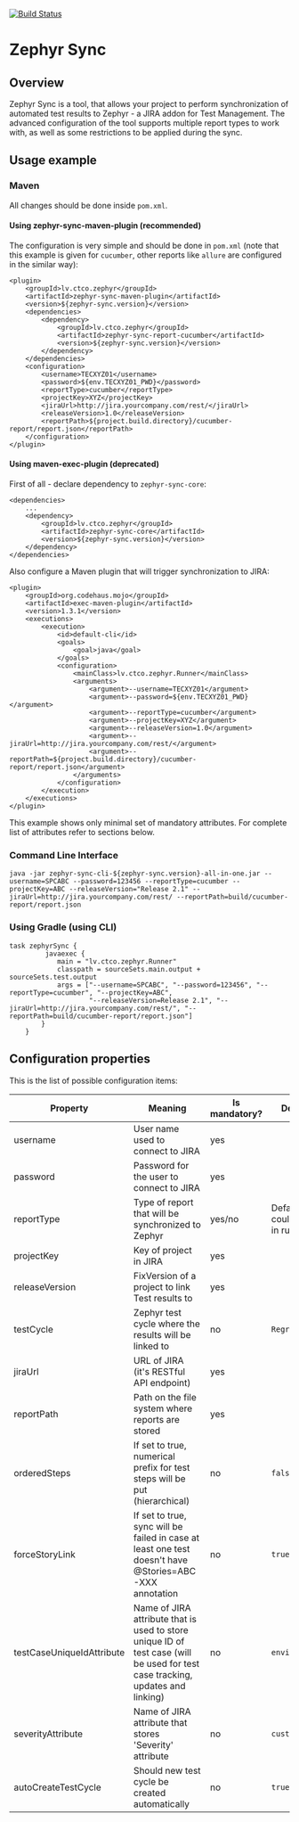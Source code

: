 [![Build Status](https://snap-ci.com/ctco/zephyr-sync/branch/master/build_image)](https://snap-ci.com/ctco/zephyr-sync/branch/master)

# Zephyr Sync

## Overview

Zephyr Sync is a tool, that allows your project to perform synchronization of automated test results to Zephyr - a JIRA addon for Test Management. The advanced configuration of the tool supports multiple report types to work with, as well as some restrictions to be applied during the sync.

## Usage example

### Maven

All changes should be done inside `pom.xml`.

#### Using zephyr-sync-maven-plugin (recommended)

The configuration is very simple and should be done in `pom.xml`
(note that this example is given for `cucumber`, other reports like `allure` are configured in the similar way):

```
<plugin>
    <groupId>lv.ctco.zephyr</groupId>
    <artifactId>zephyr-sync-maven-plugin</artifactId>
    <version>${zephyr-sync.version}</version>
    <dependencies>
        <dependency>
            <groupId>lv.ctco.zephyr</groupId>
            <artifactId>zephyr-sync-report-cucumber</artifactId>
            <version>${zephyr-sync.version}</version>
        </dependency>
    </dependencies>
    <configuration>
        <username>TECXYZ01</username>
        <password>${env.TECXYZ01_PWD}</password>
        <reportType>cucumber</reportType>
        <projectKey>XYZ</projectKey>
        <jiraUrl>http://jira.yourcompany.com/rest/</jiraUrl>
        <releaseVersion>1.0</releaseVersion>
        <reportPath>${project.build.directory}/cucumber-report/report.json</reportPath>
    </configuration>
</plugin>
```

#### Using maven-exec-plugin (deprecated)
First of all - declare dependency to `zephyr-sync-core`:

```
<dependencies>
    ...
    <dependency>
        <groupId>lv.ctco.zephyr</groupId>
        <artifactId>zephyr-sync-core</artifactId>
        <version>${zephyr-sync.version}</version>
    </dependency>
</dependencies>
```

Also configure a Maven plugin that will trigger synchronization to JIRA:

```
<plugin>
    <groupId>org.codehaus.mojo</groupId>
    <artifactId>exec-maven-plugin</artifactId>
    <version>1.3.1</version>
    <executions>
        <execution>
            <id>default-cli</id>
            <goals>
                <goal>java</goal>
            </goals>
            <configuration>
                <mainClass>lv.ctco.zephyr.Runner</mainClass>
                <arguments>
                    <argument>--username=TECXYZ01</argument>
                    <argument>--password=${env.TECXYZ01_PWD}</argument>
                    <argument>--reportType=cucumber</argument>
                    <argument>--projectKey=XYZ</argument>
                    <argument>--releaseVersion=1.0</argument>
                    <argument>--jiraUrl=http://jira.yourcompany.com/rest/</argument>
                    <argument>--reportPath=${project.build.directory}/cucumber-report/report.json</argument>
                </arguments>
            </configuration>
        </execution>
    </executions>
</plugin>

```

This example shows only minimal set of mandatory attributes.
For complete list of attributes refer to sections below.

### Command Line Interface

```
java -jar zephyr-sync-cli-${zephyr-sync.version}-all-in-one.jar --username=SPCABC --password=123456 --reportType=cucumber --projectKey=ABC --releaseVersion="Release 2.1" --jiraUrl=http://jira.yourcompany.com/rest/ --reportPath=build/cucumber-report/report.json
```

### Using Gradle (using CLI)
```
task zephyrSync {
         javaexec {
            main = "lv.ctco.zephyr.Runner"
            classpath = sourceSets.main.output + sourceSets.test.output
            args = ["--username=SPCABC", "--password=123456", "--reportType=cucumber", "--projectKey=ABC",
                    "--releaseVersion=Release 2.1", "--jiraUrl=http://jira.yourcompany.com/rest/", "--reportPath=build/cucumber-report/report.json"]
        }
    }
```

## Configuration properties

This is the list of possible configuration items:

Property | Meaning | Is mandatory? | Default value | Example
--- | --- | --- | --- | ---
username | User name used to connect to JIRA | yes | | `TECXYZ01`
password | Password for the user to connect to JIRA | yes | | `password`
reportType | Type of report that will be synchronized to Zephyr | yes/no | Default value could be detected in runtime | One of `cucumber`, `allure` or `junit`
projectKey | Key of project in JIRA | yes | | `XYZ`
releaseVersion | FixVersion of a project to link Test results to | yes | | `1.0`
testCycle | Zephyr test cycle where the results will be linked to | no | `Regression` |
jiraUrl | URL of JIRA (it's RESTful API endpoint) | yes | | `http://jira.yourcompany.com/rest/`
reportPath | Path on the file system where reports are stored | yes | | For cucumeber: `${project.build.directory}/cucumber-report/report.json`
orderedSteps | If set to true, numerical prefix for test steps will be put (hierarchical) | no | `false` |
forceStoryLink | If set to true, sync will be failed in case at least one test doesn't have @Stories=ABC-XXX annotation | no | `true` |
testCaseUniqueIdAttribute | Name of JIRA attribute that is used to store unique ID of test case (will be used for test case tracking, updates and linking) | no | `environment` |
severityAttribute | Name of JIRA attribute that stores 'Severity' attribute | no | `customfield_10067` |
autoCreateTestCycle | Should new test cycle be created automatically | no | `true` |